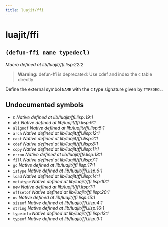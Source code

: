 ```yaml
---
title: luajit/ffi
---
```

# luajit/ffi
## `(defun-ffi name typedecl)`
*Macro defined at lib/luajit/ffi.lisp:22:2*

>**Warning:** defun-ffi is deprecated: Use cdef and index the `C` table directly

Define the external symbol `NAME` with the `C` type signature
given by `TYPEDECL`.

## Undocumented symbols
 - `C` *Native defined at lib/luajit/ffi.lisp:19:1*
 - `abi` *Native defined at lib/luajit/ffi.lisp:9:1*
 - `alignof` *Native defined at lib/luajit/ffi.lisp:5:1*
 - `arch` *Native defined at lib/luajit/ffi.lisp:12:1*
 - `cast` *Native defined at lib/luajit/ffi.lisp:2:1*
 - `cdef` *Native defined at lib/luajit/ffi.lisp:8:1*
 - `copy` *Native defined at lib/luajit/ffi.lisp:11:1*
 - `errno` *Native defined at lib/luajit/ffi.lisp:18:1*
 - `fill` *Native defined at lib/luajit/ffi.lisp:7:1*
 - `gc` *Native defined at lib/luajit/ffi.lisp:17:1*
 - `istype` *Native defined at lib/luajit/ffi.lisp:6:1*
 - `load` *Native defined at lib/luajit/ffi.lisp:14:1*
 - `metatype` *Native defined at lib/luajit/ffi.lisp:10:1*
 - `new` *Native defined at lib/luajit/ffi.lisp:1:1*
 - `offsetof` *Native defined at lib/luajit/ffi.lisp:20:1*
 - `os` *Native defined at lib/luajit/ffi.lisp:15:1*
 - `sizeof` *Native defined at lib/luajit/ffi.lisp:4:1*
 - `string` *Native defined at lib/luajit/ffi.lisp:16:1*
 - `typeinfo` *Native defined at lib/luajit/ffi.lisp:13:1*
 - `typeof` *Native defined at lib/luajit/ffi.lisp:3:1*
